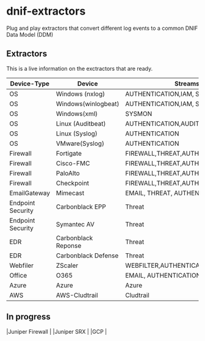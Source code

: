 # dnif-extractors
Plug and play extractors that convert different log events to a common DNIF Data Model (DDM)

## Extractors
This is a live information on the exctractors that are ready.

|Device-Type   			                |	    Device        | Streams                         	           |
|-----------------------------------|-------------------|----------------------------------------------|
|OS       							            |Windows (nxlog)    | AUTHENTICATION,IAM, SYSMON         	         |
|OS       							            |Windows(winlogbeat)| AUTHENTICATION,IAM, SYSMON                   |
|OS       							            |Windows(xml)       | SYSMON         	                             |      
|OS       							            |Linux (Auditbeat)  | AUTHENTICATION,AUDITD              	     		 |
|OS       							            |Linux (Syslog)     | AUTHENTICATION                             	 |
|OS       							            |VMware(Syslog)     | AUTHENTICATION                          		 |
|Firewall							              |Fortigate          | FIREWALL,THREAT,AUTHENTICATION,IAM 	 			   |
|Firewall							              |Cisco-FMC          | FIREWALL,THREAT,AUTHENTICATION,IAM 	 		     |
|Firewall							              |PaloAlto           | FIREWALL,THREAT,AUTHENTICATION,IAM 	 			   |
|Firewall							              |Checkpoint         | FIREWALL,THREAT,AUTHENTICATION,IAM 	 			   |
|EmailGateway  						          |Mimecast 	        | EMAIL, THREAT, AUTHENTICATION, IAM		       |
|Endpoint Security                  |Carbonblack EPP    | Threat	                                     |
|Endpoint Security                  |Symantec AV		    | Threat								              		     |
|EDR                                |Carbonblack Reponse| Threat								                       |
|EDR                                |Carbonblack Defense| Threat								                 		   |
|Webfiler							              |ZScaler			      | WEBFILTER,AUTHENTICATION, IAM		    		     |
|Office                             |O365				        | EMAIL, AUTHENTICATION, IAM				  		     |
|Azure							                |Azure              | Azure                                			   |
|AWS							                  |AWS-Cludtrail      | Cludtrail                          	 			   |

<!--|GCP							                  |GCP                | AUTHENTICATION, GCP                	 			   |-->
<!---|Firewall							        |ZScaler			      | FIREWALL,THREAT,AUTHENTICATION,IAM 	|Custom			| -->
<!---|DNS								            |ZScaler			      | DNS, IAM								            |Custom			| -->

## In progress
|Juniper Firewall |
|Juniper SRX      |
|GCP              |


